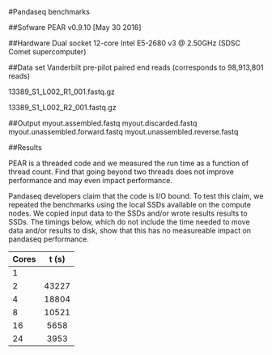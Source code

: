 #Pandaseq benchmarks

##Sofware
PEAR v0.9.10 [May 30 2016]

##Hardware
Dual socket 12-core Intel E5-2680 v3 @ 2.50GHz (SDSC Comet supercomputer)

##Data set
Vanderbilt pre-pilot paired end reads (corresponds to 98,913,801 reads)

13389_S1_L002_R1_001.fastq.gz

13389_S1_L002_R2_001.fastq.gz

##Output
myout.assembled.fastq
myout.discarded.fastq
myout.unassembled.forward.fastq
myout.unassembled.reverse.fastq

##Results

PEAR is a threaded code and we measured the run time as a function of
thread count. Find that going beyond two threads does not improve
performance and may even impact performance.

Pandaseq developers claim that the code is I/O bound. To test this
claim, we repeated the benchmarks using the local SSDs available on
the compute nodes. We copied input data to the SSDs and/or wrote
results results to SSDs. The timings below, which do not include the
time needed to move data and/or results to disk, show that this has no
measureable impact on pandaseq performance.


|Cores    | t (s)    |
| ------- |:--------:|
|  1      |          |
|  2      | 43227    |
|  4      | 18804    |
|  8      | 10521    |
| 16      |  5658    |
| 24      |  3953    |
